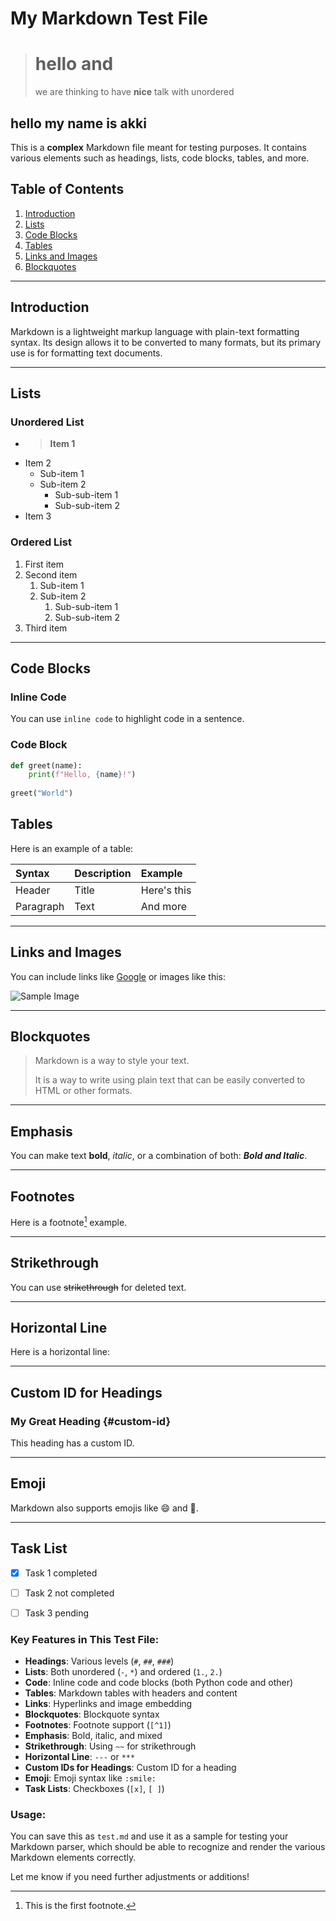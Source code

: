 # My Markdown Test File

> # hello and 
> we are thinking to have **nice** talk with unordered


hello my name is akki
---------------------

This is a **complex** Markdown file meant for testing purposes. It contains various elements such as headings, lists, code blocks, tables, and more.

## Table of Contents
1. [Introduction](#introduction)
2. [Lists](#lists)
3. [Code Blocks](#code-blocks)
4. [Tables](#tables)
5. [Links and Images](#links-and-images)
6. [Blockquotes](#blockquotes)

---

## Introduction

Markdown is a lightweight markup language with plain-text formatting syntax. Its design allows it to be converted to many formats, but its primary use is for formatting text documents. 

---

## Lists

### Unordered List

- > **Item 1**
- Item 2
    - Sub-item 1
    - Sub-item 2
        - Sub-sub-item 1
        - Sub-sub-item 2
- Item 3

### Ordered List

1. First item
2. Second item
    1. Sub-item 1
    2. Sub-item 2
        1. Sub-sub-item 1
        2. Sub-sub-item 2
3. Third item

---

## Code Blocks

### Inline Code

You can use `inline code` to highlight code in a sentence.

### Code Block

```python
def greet(name):
    print(f"Hello, {name}!")
    
greet("World")
```

## Tables

Here is an example of a table:

| Syntax      | Description | Example       |
| :---        | :---        | :---          |
| Header      | Title       | Here's this   |
| Paragraph   | Text        | And more      |

---

## Links and Images

You can include links like [Google](https://www.google.com) or images like this:

![Sample Image](https://via.placeholder.com/150)

---

## Blockquotes

> Markdown is a way to style your text.
>
> It is a way to write using plain text that can be easily converted to HTML or other formats.

---

## Emphasis

You can make text **bold**, *italic*, or a combination of both: **_Bold and Italic_**.

---

## Footnotes

Here is a footnote[^1] example.

[^1]: This is the first footnote.

---

## Strikethrough

You can use ~~strikethrough~~ for deleted text.

---

## Horizontal Line

Here is a horizontal line:

---

## Custom ID for Headings

### My Great Heading {#custom-id}

This heading has a custom ID.

---

## Emoji

Markdown also supports emojis like :smile: and :rocket:.

---
## Task List

- [x] Task 1 completed
- [ ] Task 2 not completed
- [ ] Task 3 pending


### Key Features in This Test File:
- **Headings**: Various levels (`#`, `##`, `###`)
- **Lists**: Both unordered (`-`, `*`) and ordered (`1.`, `2.`)
- **Code**: Inline code and code blocks (both Python code and other)
- **Tables**: Markdown tables with headers and content
- **Links**: Hyperlinks and image embedding
- **Blockquotes**: Blockquote syntax
- **Footnotes**: Footnote support (`[^1]`)
- **Emphasis**: Bold, italic, and mixed
- **Strikethrough**: Using `~~` for strikethrough
- **Horizontal Line**: `---` or `***`
- **Custom IDs for Headings**: Custom ID for a heading
- **Emoji**: Emoji syntax like `:smile:`
- **Task Lists**: Checkboxes (`[x]`, `[ ]`)

### Usage:
You can save this as `test.md` and use it as a sample for testing your Markdown parser, which should be able to recognize and render the various Markdown elements correctly.

Let me know if you need further adjustments or additions!
